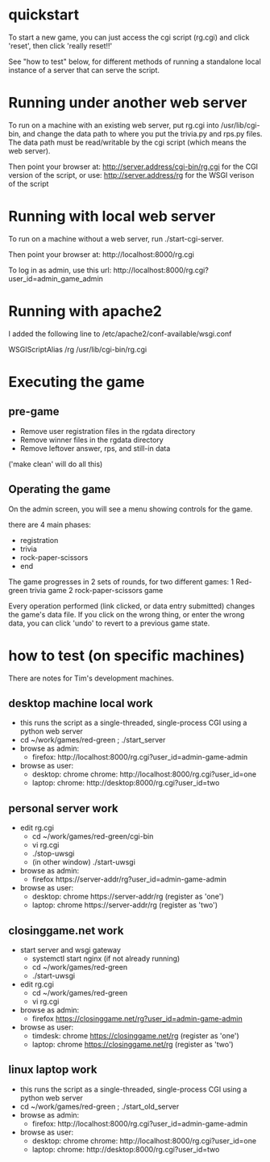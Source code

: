 quickstart
==========
To start a new game, you can just access the cgi script (rg.cgi)
and click 'reset', then click 'really reset!!'

See "how to test" below, for different methods of running
a standalone local instance of a server that can serve the script.

Running under another web server
================================
To run on a machine with an existing web server,
put rg.cgi into /usr/lib/cgi-bin, and change the
data path to where you put the trivia.py and rps.py files.  The data
path must be read/writable by the cgi script (which means the
web server).

Then point your browser at: http://server.address/cgi-bin/rg.cgi
for the CGI version of the script, or
use: http://server.address/rg
for the WSGI verison of the script

Running with local web server
=============================
To run on a machine without a web server, run ./start-cgi-server.

Then point your browser at: http://localhost:8000/rg.cgi

To log in as admin, use this url:
http://localhost:8000/rg.cgi?user_id=admin_game_admin

Running with apache2
====================
I added the following line to /etc/apache2/conf-available/wsgi.conf

  WSGIScriptAlias /rg /usr/lib/cgi-bin/rg.cgi

Executing the game
==================

pre-game
--------
 - Remove user registration files in the rgdata directory
 - Remove winner files in the rgdata directory
 - Remove leftover answer, rps, and still-in data
 
('make clean' will do all this)

Operating the game
------------------
On the admin screen, you will see a menu showing controls for the game.

there are 4 main phases:
 - registration
 - trivia
 - rock-paper-scissors
 - end

The game progresses in 2 sets of rounds, for two different games:
1 Red-green trivia game
2 rock-paper-scissors game

Every operation performed (link clicked, or data entry submitted)
changes the game's data file.
If you click on the wrong thing, or enter the wrong data, you can
click 'undo' to revert to a previous game state.

how to test (on specific machines)
==================================
There are notes for Tim's development machines.

desktop machine local work
--------------------------
 - this runs the script as a single-threaded, single-process CGI
   using a python web server
 - cd ~/work/games/red-green ; ./start_server
 - browse as admin:
   - firefox: http://localhost:8000/rg.cgi?user_id=admin-game-admin
 - browse as user:
   - desktop: chrome chrome: http://localhost:8000/rg.cgi?user_id=one
   - laptop: chrome: http://desktop:8000/rg.cgi?user_id=two

personal server work
--------------------
 - edit rg.cgi
   - cd ~/work/games/red-green/cgi-bin
   - vi rg.cgi
   - ./stop-uwsgi
   - (in other window) ./start-uwsgi
 - browse as admin:
   - firefox https://server-addr/rg?user_id=admin-game-admin
 - browse as user:
   - desktop: chrome https://server-addr/rg (register as 'one')
   - laptop: chrome https://server-addr/rg (register as 'two')

closinggame.net work
--------------------
 - start server and wsgi gateway
   - systemctl start nginx (if not already running)
   - cd ~/work/games/red-green
   - ./start-uwsgi
 - edit rg.cgi
   - cd ~/work/games/red-green
   - vi rg.cgi
 - browse as admin:
   - firefox https://closinggame.net/rg?user_id=admin-game-admin
 - browse as user:
   - timdesk: chrome https://closinggame.net/rg (register as 'one')
   - laptop: chrome https://closinggame.net/rg (register as 'two')

linux laptop work
-----------------
 - this runs the script as a single-threaded, single-process CGI
   using a python web server
 - cd ~/work/games/red-green ; ./start_old_server
 - browse as admin:
   - firefox: http://localhost:8000/rg.cgi?user_id=admin-game-admin
 - browse as user:
   - desktop: chrome chrome: http://localhost:8000/rg.cgi?user_id=one
   - laptop: chrome: http://desktop:8000/rg.cgi?user_id=two

